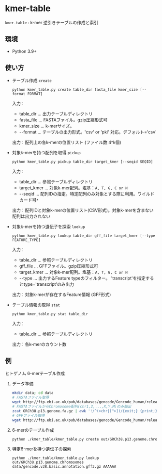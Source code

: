 # kmer-table

`kmer-table` : k-mer 逆引きテーブルの作成と索引

## 環境

* Python 3.9+

## 使い方

- テーブル作成 `create`
    ```
    python kmer_table.py create table_dir fasta_file kmer_size [--format FORMAT]
    ```
    入力：
    - table_dir ... 出力テーブルディレクトリ
    - fasta_file ... FASTAファイル。gzip圧縮形式可
    - kmer_size ... k-merサイズ。
    - --format ... テーブルの出力形式。'csv' or 'pkl' 対応。デフォルト='csv'
    
    出力：配列上の各k-merの位置リスト (ファイル数 4^k個)

- 対象k-merを持つ配列を取得 `pickup`
    ```
    python kmer_table.py pickup table_dir target_kmer [--seqid SEQID]
    ```
    入力：
    - table_dir ... 参照テーブルディレクトリ
    - target_kmer ... 対象k-mer配列。塩基：`A, T, G, C or N`
    - --seqid ... 配列IDの指定。特定配列のみ対象とする際に利用。ワイルドカード可`*`

    出力：配列IDと対象k-merの位置リスト(CSV形式)。対象k-merを含まない配列は出力されない

- 対象k-merを持つ遺伝子を探索 `lookup`
    ```
    python kmer_table.py lookup table_dir gff_file target_kmer [--type FEATURE_TYPE]
    ```
    入力：
    - table_dir ... 参照テーブルディレクトリ
    - gff_file ... GFFファイル。gzip圧縮形式可
    - target_kmer ... 対象k-mer配列。塩基：`A, T, G, C or N`
    - --type ... 出力するFeature typeのフィルター。 'transcript'を指定するとtype='transcript'のみ出力
    
    出力：対象k-merが存在するFeature情報 (GFF形式)

- テーブル情報の取得 `stat`
    ```
    python kmer_table.py stat table_dir
    ```
    入力：
    - table_dir ... 参照テーブルディレクトリ
    
    出力：各k-merのカウント数


## 例

ヒトゲノム 6-merテーブル作成
1. データ準備
    ```sh
    mkdir data; cd data
    # FASTAファイル取得
    wget http://ftp.ebi.ac.uk/pub/databases/gencode/Gencode_human/release_38/GRCh38.p13.genome.fa.gz
    # FASTAファイルからChromosome配列(chr1,2,...,X,Y,M)のみ抽出
    zcat GRCh38.p13.genome.fa.gz | awk '!/^(>chr|[^>])/{exit;} {print;}' | gzip -c > GRCh38.p13.genome.chromosomes.fa.gz
    # GFFファイル取得
    wget http://ftp.ebi.ac.uk/pub/databases/gencode/Gencode_human/release_38/gencode.v38.basic.annotation.gff3.gz
    ```

2. 6-merのテーブル作成
    ```sh
    python ./kmer_table/kmer_table.py create out/GRCh38.p13.genome.chromosomes data/GRCh38.p13.genome.chromosomes.fa.gz 6
    ```

3. 特定6-merを持つ遺伝子の探索
    ```
    python ./kmer_table/kmer_table.py lookup out/GRCh38.p13.genome.chromosomes data/gencode.v38.basic.annotation.gff3.gz AAAAAA
    ```
